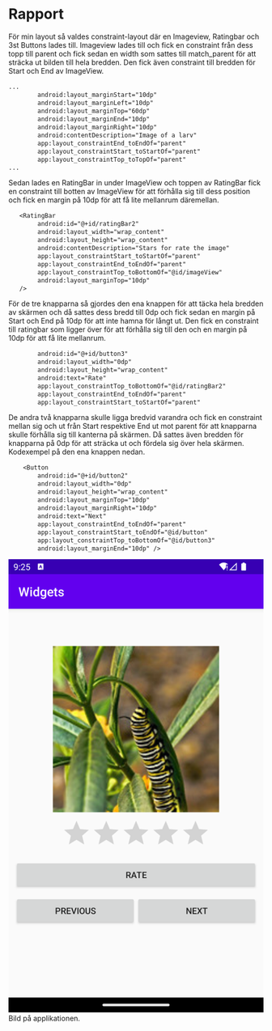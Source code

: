 
# Rapport

För min layout så valdes constraint-layout där en Imageview, Ratingbar och 3st Buttons lades till. 
Imageview lades till och fick en constraint från dess topp till parent och fick sedan en width som
sattes till match_parent för att sträcka ut bilden till hela bredden. Den fick även constraint till 
bredden för Start och End av ImageView.
```
...
        android:layout_marginStart="10dp"
        android:layout_marginLeft="10dp"
        android:layout_marginTop="60dp"
        android:layout_marginEnd="10dp"
        android:layout_marginRight="10dp"
        android:contentDescription="Image of a larv"
        app:layout_constraintEnd_toEndOf="parent"
        app:layout_constraintStart_toStartOf="parent"
        app:layout_constraintTop_toTopOf="parent"
...
```
Sedan lades en RatingBar in under ImageView och toppen av RatingBar fick en constraint till botten 
av ImageView för att förhålla sig till dess position och fick en margin på 10dp för att få lite 
mellanrum däremellan. 
```
   <RatingBar
        android:id="@+id/ratingBar2"
        android:layout_width="wrap_content"
        android:layout_height="wrap_content"
        android:contentDescription="Stars for rate the image"
        app:layout_constraintStart_toStartOf="parent"
        app:layout_constraintEnd_toEndOf="parent"
        app:layout_constraintTop_toBottomOf="@id/imageView"
        android:layout_marginTop="10dp"
   />
```
För de tre knapparna så gjordes den ena knappen för att täcka hela bredden av skärmen och då sattes 
dess bredd till 0dp och fick sedan en margin på Start och End på 10dp för att inte hamna för långt 
ut. Den fick en constraint till ratingbar som ligger över för att förhålla sig till den och en margin
 på 10dp för att få lite mellanrum. 
```
        android:id="@+id/button3"
        android:layout_width="0dp"
        android:layout_height="wrap_content"
        android:text="Rate"
        app:layout_constraintTop_toBottomOf="@id/ratingBar2"
        app:layout_constraintEnd_toEndOf="parent"
        app:layout_constraintStart_toStartOf="parent"
```
De andra två knapparna skulle ligga bredvid varandra och fick en constraint mellan sig och ut från 
Start respektive End ut mot parent för att knapparna skulle förhålla sig till kanterna på skärmen. 
Då sattes även bredden för knapparna på 0dp för att sträcka ut och fördela sig över hela skärmen.
Kodexempel på den ena knappen nedan.
```
    <Button
        android:id="@+id/button2"
        android:layout_width="0dp"
        android:layout_height="wrap_content"
        android:layout_marginTop="10dp"
        android:layout_marginRight="10dp"
        android:text="Next"
        app:layout_constraintEnd_toEndOf="parent"
        app:layout_constraintStart_toEndOf="@id/button"
        app:layout_constraintTop_toBottomOf="@id/button3"
        android:layout_marginEnd="10dp" />
```


![img.png](img.png)
Bild på applikationen.

